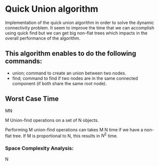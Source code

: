# Quick Union algorithm 
Implementation of the quick union algorithm in order to solve the dynamic connectivity problem.
It seem to improve the time that we can accomplish using quick find but we can get big non-flat trees which impacts in the overall performance of the algorithm.


## This algorithm enables to do the following commands: 


* union; command to create an union between two nodes. 
* find;  command to find if two nodes are in the same connected  component (if both share the same root node).



## Worst Case Time
MN

M Union-find operations on a set of N objects.


Performing M union-find operations can takes M N time if we have a non-flat tree. If M is proportional to N, this results in ${N^2}$ time. 




### Space Complexity Analysis:
N